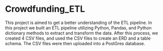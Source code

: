 # Crowdfunding_ETL

This project is aimed to get a better understanding of the ETL pipeline. In this project we built an ETL pipeline utilizing Python, Pandas, and Python dictionary methods to extract and transform the data. After this process, we created 4 CSV files, and used the CSV files to create an ERD and a table schema. The CSV files were then uploaded into a PostGres database.

